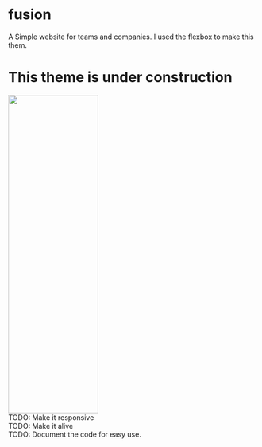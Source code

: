 # fusion
A Simple website for teams and companies.
I used the flexbox to make this them.
# This theme is under construction
<image src="screenshot.png" style="width:60%;height:40rem;"><br>
TODO: Make it responsive<br>
TODO: Make it alive<br>
TODO: Document the code for easy use.<br>
